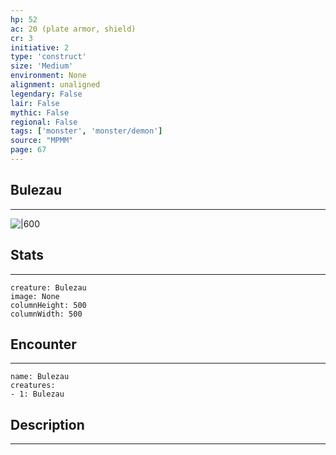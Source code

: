 ```yaml
---
hp: 52
ac: 20 (plate armor, shield)
cr: 3
initiative: 2
type: 'construct'    
size: 'Medium'
environment: None
alignment: unaligned
legendary: False
lair: False
mythic: False
regional: False
tags: ['monster', 'monster/demon']
source: "MPMM"
page: 67
---
```


## Bulezau
---

![|600](D:/Program%20Files/5e.tools/img/bestiary/MPMM/Bulezau.webp)

## Stats
---

```statblock
creature: Bulezau
image: None
columnHeight: 500
columnWidth: 500
```

## Encounter
---

```encounter-table
name: Bulezau
creatures:
- 1: Bulezau
```

## Description
---




